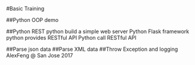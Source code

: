 #Basic Training 

##Python OOP demo

##Python REST
    python build a simple web server
    Python Flask framework
    python provides RESTful API
    Python call RESTful API
    
##Parse json data
##Parse XML data
##Throw Exception and logging
AlexFeng @ San Jose 2017